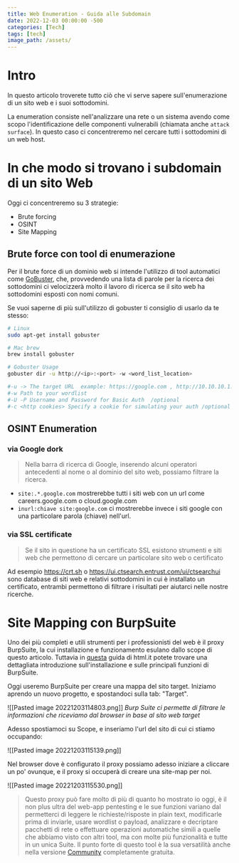 ```yaml
---
title: Web Enumeration - Guida alle Subdomain
date: 2022-12-03 00:00:00 -500
categories: [Tech]
tags: [tech]
image_path: /assets/
--- 
```


# Intro

In questo articolo troverete tutto ciò che vi serve sapere sull'enumerazione di un sito web e i suoi sottodomini.

La enumeration consiste nell'analizzare una rete o un sistema avendo come scopo l'identificazione delle componenti vulnerabili (chiamata anche `attack surface`). In questo caso ci concentreremo nel cercare tutti i sottodomini di un web host.

# In che modo si trovano i subdomain di un sito Web

Oggi ci concentreremo su 3 strategie:
- Brute forcing
- OSINT
- Site Mapping

## Brute force con tool di enumerazione

Per il brute force di un dominio web si intende l'utilizzo di tool automatici come [GoBuster](https://mcap0.it/posts/GoBuster/), che, provvedendo una lista di parole per la ricerca dei sottodomini ci velocizzerà molto il lavoro di ricerca se il sito web ha sottodomini esposti con nomi comuni.

Se vuoi saperne di più sull'utilizzo di gobuster ti consiglio di usarlo da te stesso:

```bash
# Linux
sudo apt-get install gobuster

# Mac brew
brew install gobuster

# Gobuster Usage
gobuster dir -u http://<ip>:<port> -w <word_list_location>

#-u -> The target URL  example: https://google.com , http://10.10.10.1:80/
#-w Path to your wordlist  
#-U -P Username and Password for Basic Auth  /optional
#-c <http cookies> Specify a cookie for simulating your auth /optional
```


## OSINT Enumeration

### via Google dork

>Nella barra di ricerca di Google, inserendo alcuni operatori antecedenti al nome o al dominio del sito web, possiamo filtrare la ricerca.
- `site:.*.google.com` mostrerebbe tutti i siti web con un url come careers.google.com o cloud.google.com
- `inurl:chiave site:google.com` ci mostrerebbe invece i siti google con una particolare parola (chiave) nell'url.


### via SSL certificate

>Se il sito in questione ha un certificato SSL esistono strumenti e siti web che permettono di cercare un particolare sito web o certificato

Ad esempio https://crt.sh o https://ui.ctsearch.entrust.com/ui/ctsearchui sono database di siti web e relativi sottodomini in cui è installato un certificato, entrambi permettono di filtrare i risultati per aiutarci nelle nostre ricerche.

# Site Mapping con BurpSuite

Uno dei più completi e utili strumenti per i professionisti del web è il proxy BurpSuite, la cui installazione e funzionamento esulano dallo scope di questo articolo. Tuttavia in [questa](https://www.html.it/guide/burp-e-penetration-test-la-guida/) guida di html.it potete trovare una dettagliata introduzione sull'installazione e sulle principali funzioni di BurpSuite.

Oggi useremo BurpSuite per creare una mappa del sito target. Iniziamo aprendo un nuovo progetto, e spostandoci sulla tab: "Target".

![[Pasted image 20221203114803.png]]
_Burp Suite ci permette di filtrare le informazioni che riceviamo dal browser in base al sito web target_

Adesso spostiamoci su Scope, e inseriamo l'url del sito di cui ci stiamo occupando:

![[Pasted image 20221203115139.png]]

Nel browser dove è configurato il proxy possiamo adesso iniziare a cliccare un po' ovunque, e il proxy si occuperà di creare una site-map per noi.

![[Pasted image 20221203115530.png]]

> Questo proxy può fare molto di più di quanto ho mostrato io oggi, è il non plus ultra del web-app pentesting e le sue funzioni variano dal permetterci di leggere le richieste/risposte in plain text, modificarle prima di inviarle, usare wordlist o payload, analizzare e decriptare pacchetti di rete o effettuare operazioni automatiche simili a quelle che abbiamo visto con altri tool, ma con molte più funzionalità e tutte in un unica Suite. Il punto forte di questo tool è la sua versatilità anche nella versione [Community](https://portswigger.net/burp/communitydownload) completamente gratuita.